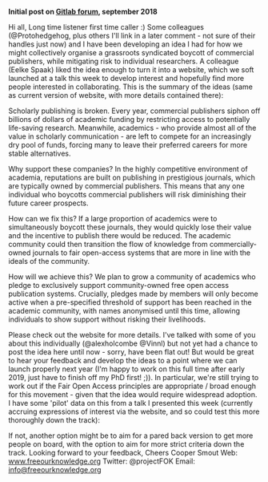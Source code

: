 **Initial post on [Gitlab forum](https://gitlab.com/publishing-reform/discussion/issues/78), september 2018**

Hi all,
Long time listener first time caller :) Some colleagues (@Protohedgehog, plus others I'll link in a later comment - not sure of their handles just now) and I have been developing an idea I had for how we might collectively organise a grassroots syndicated boycott of commercial publishers, while mitigating risk to individual researchers. A colleague (Eelke Spaak) liked the idea enough to turn it into a website, which we soft launched at a talk this week to develop interest and hopefully find more people interested in collaborating.
This is the summary of the ideas (same as current version of website, with more details contained there):


Scholarly publishing is broken. Every year, commercial publishers siphon off billions of dollars of academic funding by restricting access to potentially life-saving research. Meanwhile, academics - who provide almost all of the value in scholarly communication - are left to compete for an increasingly dry pool of funds, forcing many to leave their preferred careers for more stable alternatives.​


Why support these companies? In the highly competitive environment of academia, reputations are built on publishing in prestigious journals, which are typically owned by commercial publishers. This means that any one individual who boycotts commercial publishers will risk diminishing their future career prospects.​


How can we fix this? If a large proportion of academics were to simultaneously boycott these journals, they would quickly lose their value and the incentive to publish there would be reduced. The academic community could then transition the flow of knowledge from commercially-owned journals to fair open-access systems that are more in line with the ideals of the community.​


How will we achieve this? We plan to grow a community of academics who pledge to exclusively support community-owned free open access publication systems. Crucially, pledges made by members will only become active when a pre-specified threshold of support has been reached in the academic community, with names anonymised until this time, allowing individuals to show support without risking their livelihoods.​


Please check out the website for more details. I've talked with some of you about this individually (@alexholcombe @Vinnl) but not yet had a chance to post the idea here until now - sorry, have been flat out! But would be great to hear your feedback and develop the ideas to a point where we can launch properly next year (I'm happy to work on this full time after early 2019, just have to finish off my PhD first! ;)). In particular, we're still trying to work out if the Fair Open Access principles are appropriate / broad enough for this movement - given that the idea would require widespread adoption. I have some 'pilot' data on this from a talk I presented this week (currently accruing expressions of interest via the website, and so could test this more thoroughly down the track):

If not, another option might be to aim for a pared back version to get more people on board, with the option to aim for more strict criteria down the track. Looking forward to your feedback,
Cheers
Cooper Smout
Web: www.freeourknowledge.org
Twitter: @projectFOK
Email: info@freeourknowledge.org
